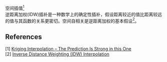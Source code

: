 空间插值[<sup>1</sup>](#refer-anchor)  
逆距离加权(IDW)插补是一种数学上的确定性插补，假设距离较近的值比距离较远的值与其函数的关系更密切。空间自相关是逆距离加权的基本假设[<sup>2</sup>](#refer-anchor)。















































<div id="refer-anchor"></div>

## References  
[1] [Kriging Interpolation – The Prediction Is Strong in this One](https://gisgeography.com/kriging-interpolation-prediction/)  
[2] [Inverse Distance Weighting (IDW) Interpolation](https://gisgeography.com/inverse-distance-weighting-idw-interpolation/)  
